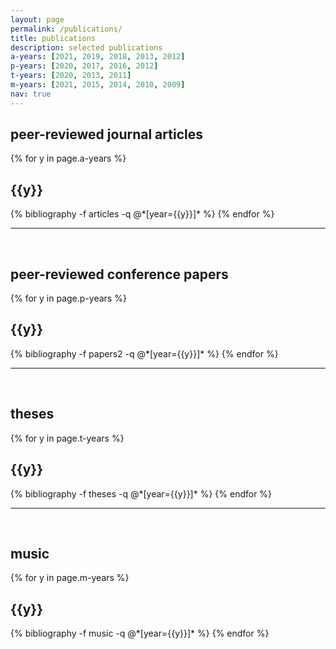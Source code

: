 ```yaml
---
layout: page
permalink: /publications/
title: publications
description: selected publications
a-years: [2021, 2019, 2018, 2013, 2012]
p-years: [2020, 2017, 2016, 2012]
t-years: [2020, 2013, 2011]
m-years: [2021, 2015, 2014, 2010, 2009]
nav: true
---
```


## peer-reviewed journal articles

<div class="publications">

{% for y in page.a-years %}
  <h2 class="year">{{y}}</h2>
  {% bibliography -f articles -q @*[year={{y}}]* %}
{% endfor %}

</div>

___

<br>

## peer-reviewed conference papers

<div class="publications">

{% for y in page.p-years %}
  <h2 class="year">{{y}}</h2>
  {% bibliography -f papers2 -q @*[year={{y}}]* %}
{% endfor %}

</div>

___

<br>

## theses

<div class="publications">

{% for y in page.t-years %}
  <h2 class="year">{{y}}</h2>
  {% bibliography -f theses -q @*[year={{y}}]* %}
{% endfor %}

</div>

___

<br>

## music 

<div class="publications">

{% for y in page.m-years %}
  <h2 class="year">{{y}}</h2>
  {% bibliography -f music -q @*[year={{y}}]* %}
{% endfor %}

</div>

